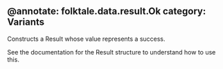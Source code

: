 @annotate: folktale.data.result.Ok
category: Variants
---

Constructs a Result whose value represents a success.

See the documentation for the Result structure to understand how to use this.

